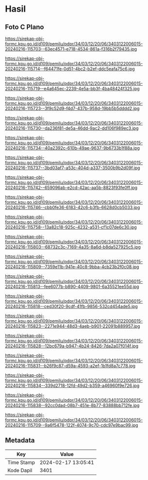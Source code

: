 # Hasil

## Foto C Plano

https://sirekap-obj-formc.kpu.go.id/d109/pemilu/pdpr/34/03/12/20/06/3403122006015-20240216-115703--63ec4571-e718-4534-861a-f316b2f79435.jpg

https://sirekap-obj-formc.kpu.go.id/d109/pemilu/pdpr/34/03/12/20/06/3403122006015-20240216-115714--f64471fe-0d51-4bc2-b2ef-ddc5eafa75c6.jpg

https://sirekap-obj-formc.kpu.go.id/d109/pemilu/pdpr/34/03/12/20/06/3403122006015-20240216-115719--e4a645ec-2239-4e5a-bb3f-4ba48424f325.jpg

https://sirekap-obj-formc.kpu.go.id/d109/pemilu/pdpr/34/03/12/20/06/3403122006015-20240216-115723--3f9c52d9-f4d7-437b-958d-19bb5b5dddd2.jpg

https://sirekap-obj-formc.kpu.go.id/d109/pemilu/pdpr/34/03/12/20/06/3403122006015-20240216-115730--da236f81-de5a-46dd-9ac2-dd106f989ec3.jpg

https://sirekap-obj-formc.kpu.go.id/d109/pemilu/pdpr/34/03/12/20/06/3403122006015-20240216-115734--40a2392c-610b-49ae-9637-9b6733b1f88a.jpg

https://sirekap-obj-formc.kpu.go.id/d109/pemilu/pdpr/34/03/12/20/06/3403122006015-20240216-115737--3bd03af7-a53c-404d-a337-3500b9b2d09f.jpg

https://sirekap-obj-formc.kpu.go.id/d109/pemilu/pdpr/34/03/12/20/06/3403122006015-20240216-115742--659096ab-e2cd-42ac-aa5b-8823f93fe0ff.jpg

https://sirekap-obj-formc.kpu.go.id/d109/pemilu/pdpr/34/03/12/20/06/3403122006015-20240216-115746--cbb0fe36-6183-42c6-b3fb-6628d0cb5033.jpg

https://sirekap-obj-formc.kpu.go.id/d109/pemilu/pdpr/34/03/12/20/06/3403122006015-20240216-115758--13a82c18-925c-4232-a531-cf1c07de6c30.jpg

https://sirekap-obj-formc.kpu.go.id/d109/pemilu/pdpr/34/03/12/20/06/3403122006015-20240216-115803--68732c3c-7169-4a35-8a6d-b8da527925c5.jpg

https://sirekap-obj-formc.kpu.go.id/d109/pemilu/pdpr/34/03/12/20/06/3403122006015-20240216-115809--7359e11b-941e-40c8-9bba-4cb23b2f0c08.jpg

https://sirekap-obj-formc.kpu.go.id/d109/pemilu/pdpr/34/03/12/20/06/3403122006015-20240216-115813--fee6077b-b890-4409-9801-6a35521ee55d.jpg

https://sirekap-obj-formc.kpu.go.id/d109/pemilu/pdpr/34/03/12/20/06/3403122006015-20240216-115818--ced30f20-9cdf-41fb-9856-532cd454ade5.jpg

https://sirekap-obj-formc.kpu.go.id/d109/pemilu/pdpr/34/03/12/20/06/3403122006015-20240216-115823--2271e944-48d3-4aeb-b901-22091b889957.jpg

https://sirekap-obj-formc.kpu.go.id/d109/pemilu/pdpr/34/03/12/20/06/3403122006015-20240216-115828--12bc679a-b947-4b24-8426-7da2a07f014f.jpg

https://sirekap-obj-formc.kpu.go.id/d109/pemilu/pdpr/34/03/12/20/06/3403122006015-20240216-115831--b26f9c87-d59a-4593-a2ef-1b1fd8a7c778.jpg

https://sirekap-obj-formc.kpu.go.id/d109/pemilu/pdpr/34/03/12/20/06/3403122006015-20240216-115834--339d2718-12fd-49d2-b359-a46960f9e726.jpg

https://sirekap-obj-formc.kpu.go.id/d109/pemilu/pdpr/34/03/12/20/06/3403122006015-20240216-115838--92cc0dad-08b7-451e-8b77-83888bb712fe.jpg

https://sirekap-obj-formc.kpu.go.id/d109/pemilu/pdpr/34/03/12/20/06/3403122006015-20240216-115709--9a6f5478-122f-4074-9c70-cdc97e9bac99.jpg


## Metadata

| Key        | Value               |
| ---------- | ------------------- |
| Time Stamp | 2024-02-17 13:05:41 |
| Kode Dapil | 3401                |



